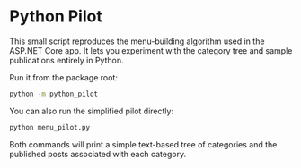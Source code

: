 # Python Pilot

This small script reproduces the menu-building algorithm used in the
ASP.NET Core app. It lets you experiment with the category tree and
sample publications entirely in Python.

Run it from the package root:

```bash
python -m python_pilot
```

You can also run the simplified pilot directly:

```bash
python menu_pilot.py
```

Both commands will print a simple text-based tree of categories and the
published posts associated with each category.
